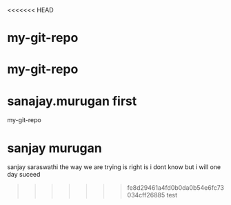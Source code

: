 <<<<<<< HEAD
# my-git-repo
# my-git-repo
sanajay.murugan first 
=======
 my-git-repo
# sanjay murugan 
sanjay saraswathi
the way we are trying is right is i dont know but i will one day suceed 
>>>>>>> fe8d29461a4fd0b0da0b54e6fc73034cff26885 test 




